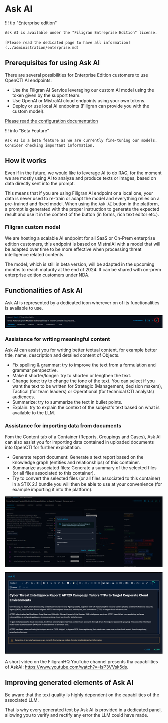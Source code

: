 # Ask AI

!!! tip "Enterprise edition"

    Ask AI is available under the "Filigran Entreprise Edition" license.

    [Please read the dedicated page to have all information](../administration/enterprise.md)
    

## Prerequisites for using Ask AI

There are several possibilities for Enterprise Edition customers to use OpenCTI AI endpoints:

- Use the Filigran AI Service leveraging our custom AI model using the token given by the support team.
- Use OpenAI or MistralAI cloud endpoints using your own tokens.
- Deploy or use local AI endpoints (Filigran can provide you with the custom model).

[Please read the configuration documentation](../deployment/configuration.md)

!!! info "Beta Feature"
    
    Ask AI is a beta feature as we are currently fine-tuning our models. Consider checking important information.

## How it works

Even if in the future, we would like to leverage AI to do [RAG](https://blogs.nvidia.com/blog/what-is-retrieval-augmented-generation/), for the moment we are mostly using AI to analyze and produce texts or images, based on data directly sent into the prompt.

This means that if you are using Filigran AI endpoint or a local one, your data is never used to re-train or adapt the model and everything relies on a pre-trained and fixed model. When using the `Ask AI` button in the platform, a prompt is generated with the proper instruction to generate the expected result and use it in the context of the button (in forms, rich text editor etc.).

### Filigran custom model

We are hosting a scalable AI endpoint for all SaaS or On-Prem enterprise edition customers, this endpoint is based on MistralAI with a model that will be adapted over time to be more effective when processing threat intelligence related contents.

The model, which is still in beta version, will be adapted in the upcoming months to reach maturity at the end of 2024. It can be shared with on-prem enterprise edition customers under NDA.

## Functionalities of Ask AI

Ask AI is represented by a dedicated icon wherever on of its functionalities is available to use.

![Create a new playbook](assets/askai_icon.png)

### Assistance for writing meaningful content 

Ask AI can assist you for writing better textual content, for example better title, name, description and detailed content of Objects.

- Fix spelling & grammar: try to improve the text from a formulation and grammar perspective.  
- Make it shorter/longer: try to shorten or lengthen the text.
- Change tone: try to change the tone of the text. You can select if you want the text to be written for Strategic (Management, decision makers), Tactical (for team leaders) or Operational (for technical CTI analysts) audiences.
- Summarize: try to summarize the text in bullet points.
- Explain: try to explain the context of the subject's text based on what is available to the LLM.

### Assistance for importing data from documents

Fom the Content tab of a Container (Reports, Groupings and Cases), Ask AI can also assist you for importing data contained in uploaded documents into OpenCTI for further exploitation.

- Generate report document: Generate a text report based on the knowledge graph (entities and relationships) of this container.
- Summarize associated files: Generate a summary of the selected files (or all files associated to this container).
- Try to convert the selected files (or all files associated to this container) in a STIX 2.1 bundle you will then be able to use at your convenience (for example importing it into the platform).

![Generating report with Ask AI](assets/askai_generatereport.png)

![Example of a generated content](assets/askai_generatedcontent.png)

A short video on the FiligranHQ YouTube channel presents tha capabilities of AskAI: https://www.youtube.com/watch?v=lsP3VVsk5ds.

## Improving generated elements of Ask AI

Be aware that the text quality is highly dependent on the capabilities of the associated LLM.

That is why every generated text by Ask AI is provided in a dedicated panel, allowing you to verify and rectify any error the LLM could have made.
